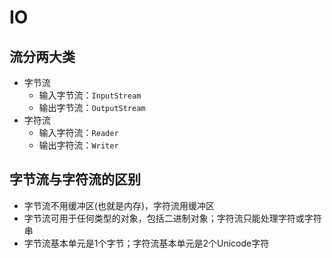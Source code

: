 # IO

## 流分两大类

- 字节流
  - 输入字节流：`InputStream`
  - 输出字节流：`OutputStream`
- 字符流
  - 输入字符流：`Reader`
  - 输出字符流：`Writer`

## 字节流与字符流的区别

- 字节流不用缓冲区(也就是内存)，字符流用缓冲区
- 字节流可用于任何类型的对象，包括二进制对象；字符流只能处理字符或字符串
- 字节流基本单元是1个字节；字符流基本单元是2个Unicode字符